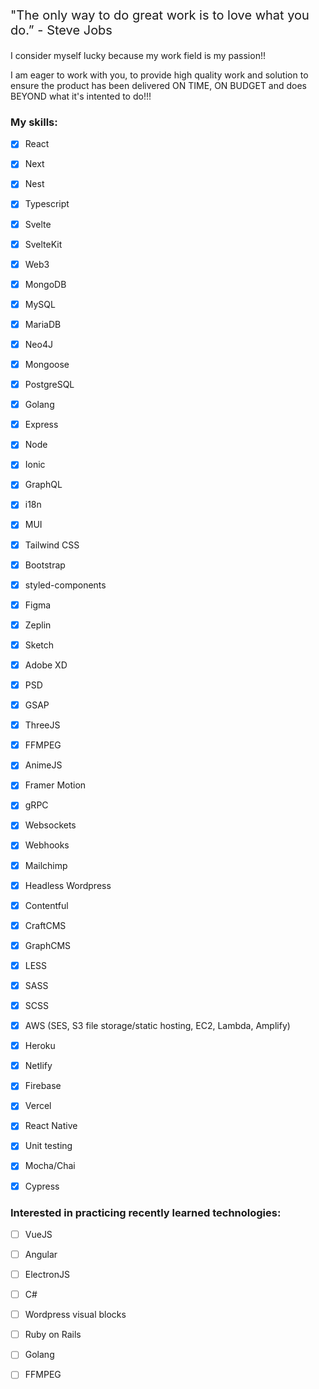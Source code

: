 <p style="font-size: 20px;">"The only way to do great work is to love what you do.” - Steve Jobs</p>


<p>I consider myself lucky because my work field is my passion!!</p>

<p>I am eager to work with you, to provide high quality work and solution to ensure the product has been delivered ON TIME, ON BUDGET and does BEYOND what it's intented to do!!!</p>

### My skills:

- [x] React
- [x] Next
- [x] Nest
- [x] Typescript
- [x] Svelte
- [x] SvelteKit
- [x] Web3
- [x] MongoDB
- [x] MySQL
- [x] MariaDB
- [x] Neo4J
- [x] Mongoose
- [x] PostgreSQL
- [x] Golang
- [x] Express
- [x] Node
- [x] Ionic
- [x] GraphQL
- [x] i18n
- [x] MUI
- [x] Tailwind CSS
- [x] Bootstrap
- [x] styled-components
- [x] Figma
- [x] Zeplin
- [x] Sketch
- [x] Adobe XD
- [x] PSD
- [x] GSAP
- [x] ThreeJS
- [x] FFMPEG
- [x] AnimeJS
- [x] Framer Motion
- [x] gRPC
- [x] Websockets
- [x] Webhooks
- [x] Mailchimp
- [x] Headless Wordpress
- [x] Contentful
- [x] CraftCMS
- [x] GraphCMS
- [x] LESS
- [x] SASS
- [x] SCSS
- [x] AWS (SES, S3 file storage/static hosting, EC2, Lambda, Amplify)
- [x] Heroku
- [x] Netlify
- [x] Firebase
- [x] Vercel
- [x] React Native
- [x] Unit testing
- [x] Mocha/Chai
- [x] Cypress


### Interested in practicing recently learned technologies:


- [ ] VueJS
- [ ] Angular
- [ ] ElectronJS
- [ ] C#
- [ ] Wordpress visual blocks
- [ ] Ruby on Rails
- [ ] Golang
- [ ] FFMPEG

